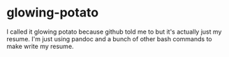 # glowing-potato
I called it glowing potato because github told me to but it's actually just my resume. I'm just using pandoc and a bunch of other bash commands to make write my resume.
